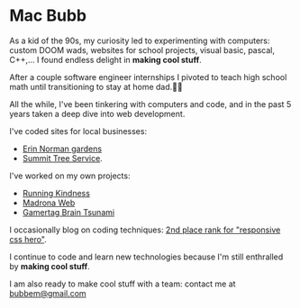 # Mac Bubb
As a kid of the 90s, my curiosity led to experimenting with computers: custom DOOM wads, websites for school projects, visual basic, pascal, C++,... I found endless delight in **making cool stuff**.

After a couple software engineer internships I pivoted to teach high school math until transitioning to stay at home dad.👨‍🍼

All the while, I've been tinkering with computers and code, and in the past 5 years taken a deep dive into web development.

I've coded sites for local businesses: 
- [Erin Norman gardens](https://erinnormangardens.com) 
- [Summit Tree Service](https://summittreepros.com).

I've worked on my own projects:
- [Running Kindness](https://runningkindness.com)
- [Madrona Web](https://madronaweb.com)
- [Gamertag Brain Tsunami](https://gamertagbraintsunami.com)

I occasionally blog on coding techniques: [2nd place rank for "responsive css hero"](https://www.google.com/search?client=firefox-b-1-d&q=responsive+css+hero).

I continue to code and learn new technologies because I'm still enthralled by **making cool stuff**.  

I am also ready to make cool stuff with a team: contact me at bubbem@gmail.com

<!---
macbubb/macbubb is a ✨ special ✨ repository because its `README.md` (this file) appears on your GitHub profile.
You can click the Preview link to take a look at your changes.
--->
